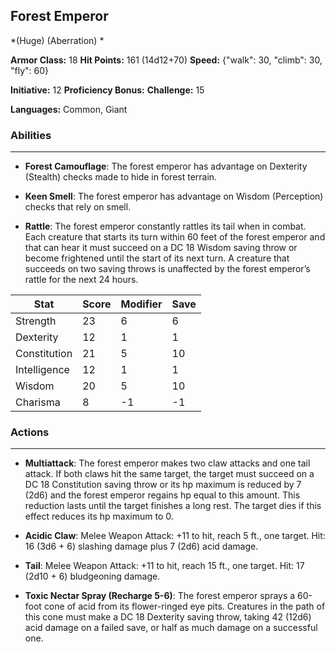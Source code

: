 ## Forest Emperor
*(Huge) (Aberration) *

**Armor Class:** 18
**Hit Points:** 161 (14d12+70)
**Speed:** {"walk": 30, "climb": 30, "fly": 60}

**Initiative:** 12
**Proficiency Bonus:**
**Challenge:** 15

**Languages:** Common, Giant

### Abilities
 --- 
- **Forest Camouflage**: The forest emperor has advantage on Dexterity (Stealth) checks made to hide in forest terrain.

- **Keen Smell**: The forest emperor has advantage on Wisdom (Perception) checks that rely on smell.

- **Rattle**: The forest emperor constantly rattles its tail when in combat. Each creature that starts its turn within 60 feet of the forest emperor and that can hear it must succeed on a DC 18 Wisdom saving throw or become frightened until the start of its next turn. A creature that succeeds on two saving throws is unaffected by the forest emperor’s rattle for the next 24 hours.



| Stat | Score | Modifier | Save |
| ---- | ---- | ---- | ---- |
| Strength | 23 | 6 | 6 |
| Dexterity | 12 | 1 | 1 |
| Constitution | 21 | 5 | 10 |
| Intelligence | 12 | 1 | 1 |
| Wisdom | 20 | 5 | 10 |
| Charisma | 8 | -1 | -1 |

### Actions
 --- 
- **Multiattack**: The forest emperor makes two claw attacks and one tail attack. If both claws hit the same target, the target must succeed on a DC 18 Constitution saving throw or its hp maximum is reduced by 7 (2d6) and the forest emperor regains hp equal to this amount. This reduction lasts until the target finishes a long rest. The target dies if this effect reduces its hp maximum to 0.

- **Acidic Claw**: Melee Weapon Attack: +11 to hit, reach 5 ft., one target. Hit: 16 (3d6 + 6) slashing damage plus 7 (2d6) acid damage.

- **Tail**: Melee Weapon Attack: +11 to hit, reach 15 ft., one target. Hit: 17 (2d10 + 6) bludgeoning damage.

- **Toxic Nectar Spray (Recharge 5-6)**: The forest emperor sprays a 60-foot cone of acid from its flower-ringed eye pits. Creatures in the path of this cone must make a DC 18 Dexterity saving throw, taking 42 (12d6) acid damage on a failed save, or half as much damage on a successful one.

